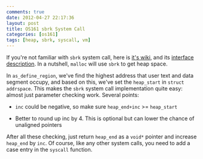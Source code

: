 ```yaml
---
comments: true
date: 2012-04-27 22:17:36
layout: post
title: OS161 sbrk System Call
categories: [os161]
tags: [heap, sbrk, syscall, vm]
---
```


If you're not familiar with `sbrk` system call, here is [it's wiki][sbrk_wiki], 
and its [interface description][sbrk_interface]. In a nutshell,
`malloc` will use `sbrk` to get heap space.

[sbrk_wiki]: http://en.wikipedia.org/wiki/Sbrk
[sbrk_interface]: http://www.cs.utah.edu/flux/moss/node39.html

<!-- more -->

In `as_define_region`, we've find the highest address that user text and data
segment occupy, and based on this, we've set the `heap_start` in `struct
addrspace`. This makes the `sbrk` system call implementation quite easy: almost
just parameter checking work. Several points:

- `inc` could be negative, so make sure `heap_end+inc` >= `heap_start`

- Better to round up inc by 4. This is optional but can lower the chance
of unaligned pointers

After all these checking, just return `heap_end` as a `void*` pointer and increase
`heap_end` by `inc`. Of course, like any other system calls, you need to add a 
case entry in the `syscall` function.
